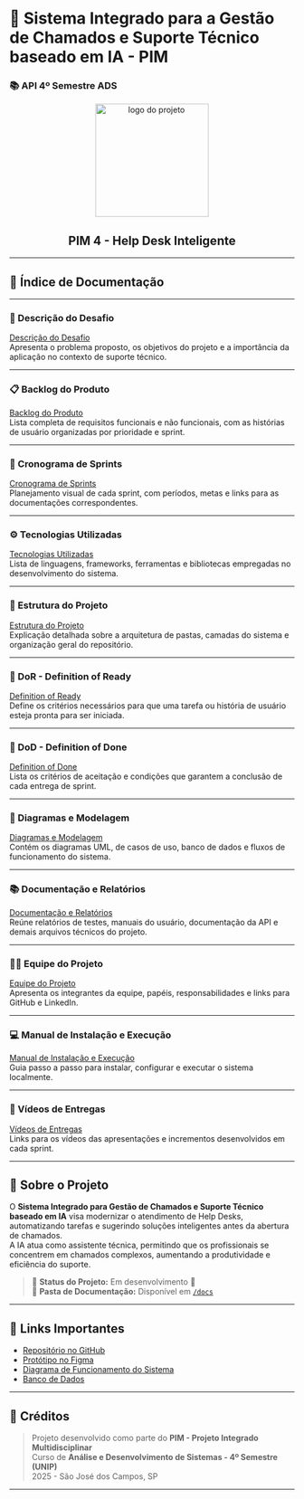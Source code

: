 # 🧠 Sistema Integrado para a Gestão de Chamados e Suporte Técnico baseado em IA - PIM  
### 📚 API 4º Semestre ADS

<p align="center">
  <img src="docs/Img/logo.png" alt="logo do projeto" width="200">
  <h2 align="center">PIM 4 - Help Desk Inteligente</h2>
</p>

---

## 🧾 Índice de Documentação

---

### 🧩 Descrição do Desafio  
[Descrição do Desafio](docs/DESAFIO.md)  
Apresenta o problema proposto, os objetivos do projeto e a importância da aplicação no contexto de suporte técnico.

---

### 📋 Backlog do Produto  
[Backlog do Produto]([docs/BACKLOG.md](http://github.com/renanrnk/GitHub-PROJETO-DE-SISTEMAS-ORIENTADO-A-OBJETOS/blob/main/docs/backlog.md))  
Lista completa de requisitos funcionais e não funcionais, com as histórias de usuário organizadas por prioridade e sprint.

---

### 📅 Cronograma de Sprints  
[Cronograma de Sprints](docs/SPRINTS.md)  
Planejamento visual de cada sprint, com períodos, metas e links para as documentações correspondentes.

---

### ⚙️ Tecnologias Utilizadas  
[Tecnologias Utilizadas](docs/TECNOLOGIAS.md)  
Lista de linguagens, frameworks, ferramentas e bibliotecas empregadas no desenvolvimento do sistema.

---

### 📂 Estrutura do Projeto  
[Estrutura do Projeto](docs/ESTRUTURA.md)  
Explicação detalhada sobre a arquitetura de pastas, camadas do sistema e organização geral do repositório.

---

### 🧠 DoR - Definition of Ready  
[Definition of Ready](docs/DOR.md)  
Define os critérios necessários para que uma tarefa ou história de usuário esteja pronta para ser iniciada.

---

### 🏁 DoD - Definition of Done  
[Definition of Done](docs/DOD.md)  
Lista os critérios de aceitação e condições que garantem a conclusão de cada entrega de sprint.

---

### 🧩 Diagramas e Modelagem  
[Diagramas e Modelagem](docs/DIAGRAMAS.md)  
Contém os diagramas UML, de casos de uso, banco de dados e fluxos de funcionamento do sistema.

---

### 📚 Documentação e Relatórios  
[Documentação e Relatórios](docs/DOCUMENTACAO.md)  
Reúne relatórios de testes, manuais do usuário, documentação da API e demais arquivos técnicos do projeto.

---

### 👨‍💻 Equipe do Projeto  
[Equipe do Projeto](docs/EQUIPE.md)  
Apresenta os integrantes da equipe, papéis, responsabilidades e links para GitHub e LinkedIn.

---

### 💻 Manual de Instalação e Execução  
[Manual de Instalação e Execução](docs/MANUAL.md)  
Guia passo a passo para instalar, configurar e executar o sistema localmente.

---

### 🎥 Vídeos de Entregas  
[Vídeos de Entregas](docs/VIDEOS.md)  
Links para os vídeos das apresentações e incrementos desenvolvidos em cada sprint.

---

## 🚀 Sobre o Projeto

O **Sistema Integrado para Gestão de Chamados e Suporte Técnico baseado em IA** visa modernizar o atendimento de Help Desks, automatizando tarefas e sugerindo soluções inteligentes antes da abertura de chamados.  
A IA atua como assistente técnica, permitindo que os profissionais se concentrem em chamados complexos, aumentando a produtividade e eficiência do suporte.

> 🔧 **Status do Projeto:** Em desenvolvimento 🚧  
> 📂 **Pasta de Documentação:** Disponível em [`/docs`](./docs)

---

## 📌 Links Importantes
- [Repositório no GitHub](https://github.com/LucasAntonioGS/PIM4)
- [Protótipo no Figma](https://www.figma.com/proto/PNPPrRL9X2HOf28W2uVfBA/Untitled?node-id=0-1&t=lVBYdFW5QGeTdOtv-1)
- [Diagrama de Funcionamento do Sistema](https://github.com/LucasAntonioGS/NeoDesk/blob/main/Diagrama_De_Funcionamento_Do_Sistema%20Atualizado%202.2.asta)
- [Banco de Dados](https://github.com/LucasAntonioGS/PIM4/tree/main/Banco%20de%20Dados)

---

## 🧾 Créditos

> Projeto desenvolvido como parte do **PIM - Projeto Integrado Multidisciplinar**  
> Curso de **Análise e Desenvolvimento de Sistemas - 4º Semestre (UNIP)**  
> 2025 - São José dos Campos, SP

---

